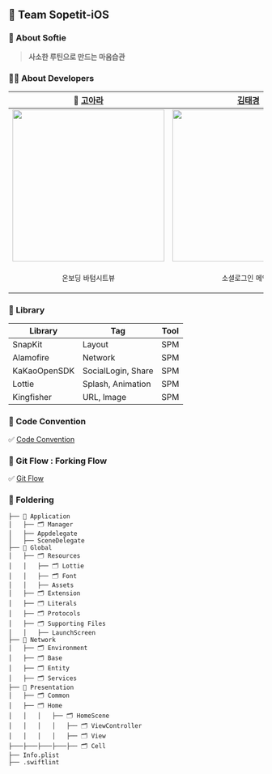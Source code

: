 ## 🙌 Team Sopetit-iOS
### 🧸 About Softie  
> **사소한 루틴으로 만드는 마음습관**


### 👩‍💻 About Developers

| 👑 [고아라](https://github.com/ahra1221) | [김태경](https://github.com/timotheekim10) | [이우제](https://github.com/leewoojye) | [김민주](https://github.com/frohsch) |
| --- | --- | --- | --- |
| <img src = "https://github.com/Team-Sopetit/Sopetit-iOS/assets/79412889/2caf0869-d6e1-4a22-ab35-f2ddf2cac04c" width = "300">| <img src = "https://github.com/Team-Sopetit/Sopetit-iOS/assets/79412889/bfbe8a68-54d2-46d3-b463-e1df08371f09" width = "300"> | <img src = "https://github.com/Team-Sopetit/Sopetit-iOS/assets/79412889/33e9bfad-abec-4960-8545-6faf41bd5bd2" width = "300"> | <img src = "https://github.com/Team-Sopetit/Sopetit-iOS/assets/79412889/c0235ba4-c5d4-4b95-b990-087b95ed67a0" width = "300"> |
|<p align = "center">`온보딩` `바텀시트뷰`|<p align = "center">`소셜로그인` `메인뷰` | <p align = "center">`행복루틴뷰` `데일리루틴추가`| <p align = "center">`데일리루틴뷰` `설정뷰`|

### 📒 Library
| Library | Tag | Tool |
| --- | --- | --- |
| SnapKit | Layout | SPM |
| Alamofire | Network | SPM |
| KaKaoOpenSDK | SocialLogin, Share | SPM |
| Lottie | Splash, Animation | SPM |
| Kingfisher | URL, Image | SPM |

### 💬 Code Convention
✅ [Code Convention](https://airy-hardhat-419.notion.site/Code-Convention-d65e6ce113f84d048d1a21404f5ba33b?pvs=4)

### 🌳 Git Flow : Forking Flow
✅ [Git Flow](https://airy-hardhat-419.notion.site/Git-Fork-93a41f55b02b40dd8908fb7f015c7370?pvs=4)


### 📁 Foldering

```
├── 📁 Application
│   ├── 🗂️ Manager
│   ├── Appdelegate
│   ├── SceneDelegate
├── 📁 Global
│   ├── 🗂️ Resources
│   │   ├── 🗂️ Lottie
│   │   ├── 🗂️ Font
│   │   ├── Assets
│   ├── 🗂️ Extension
│   ├── 🗂️ Literals
│   ├── 🗂️ Protocols
│   ├── 🗂️ Supporting Files
│   │   ├── LaunchScreen
├── 📁 Network
│   ├── 🗂️ Environment
│   ├── 🗂️ Base
│   ├── 🗂️ Entity
│   ├── 🗂️ Services
├── 📁 Presentation
│   ├── 🗂️ Common
│   ├── 🗂️ Home
│   │   │   ├── 🗂️ HomeScene
│   │   │   │   ├── 🗂️ ViewController
│   │   │   │   ├── 🗂️ View
├───├───├───├───├── 🗂️ Cell
├── Info.plist
├── .swiftlint

```
